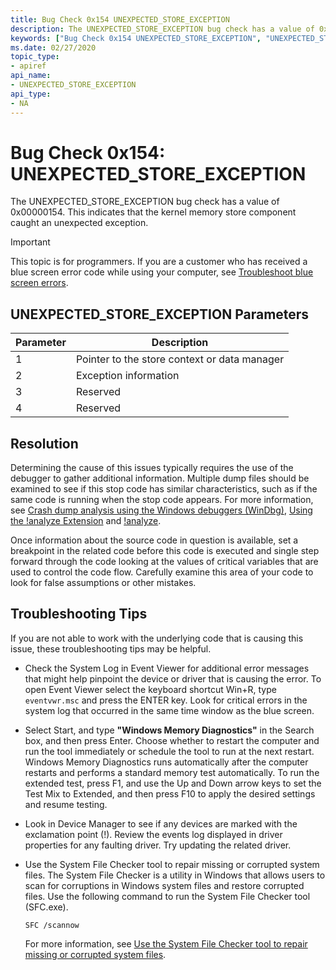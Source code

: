```yaml
---
title: Bug Check 0x154 UNEXPECTED_STORE_EXCEPTION
description: The UNEXPECTED_STORE_EXCEPTION bug check has a value of 0x00000154. This indicates that the kernel memory store component caught an unexpected exception.
keywords: ["Bug Check 0x154 UNEXPECTED_STORE_EXCEPTION", "UNEXPECTED_STORE_EXCEPTION"]
ms.date: 02/27/2020
topic_type:
- apiref
api_name:
- UNEXPECTED_STORE_EXCEPTION
api_type:
- NA
---
```


# Bug Check 0x154: UNEXPECTED\_STORE\_EXCEPTION

The UNEXPECTED\_STORE\_EXCEPTION bug check has a value of 0x00000154. This indicates that the kernel memory store component caught an unexpected exception.

> [!IMPORTANT]
> This topic is for programmers. If you are a customer who has received a blue screen error code while using your computer, see [Troubleshoot blue screen errors](https://www.windows.com/stopcode).

## UNEXPECTED\_STORE\_EXCEPTION Parameters

| Parameter | Description                                  |
|-----------|----------------------------------------------|
| 1         | Pointer to the store context or data manager |
| 2         | Exception information                        |
| 3         | Reserved                                     |
| 4         | Reserved                                     |

## Resolution

Determining the cause of this issues typically requires the use of the debugger to gather additional information. Multiple dump files should be examined to see if this stop code has similar characteristics, such as if the same code is running when the stop code appears. For more information, see [Crash dump analysis using the Windows debuggers (WinDbg)](crash-dump-files.md), [Using the !analyze Extension](using-the--analyze-extension.md) and [!analyze](-analyze.md).

Once information about the source code in question is available,  set a breakpoint in the related code before this code is executed and single step forward through the code looking at the values of critical variables that are used to control the code flow.  Carefully examine this area of your code to look for false assumptions or other mistakes.

## Troubleshooting Tips

If you are not able to work with the underlying code that is causing this issue, these troubleshooting tips may be helpful.

- Check the System Log in Event Viewer for additional error messages that might help pinpoint the device or driver that is causing the error. To open Event Viewer select the keyboard shortcut Win+R, type `eventvwr.msc` and press the ENTER key. Look for critical errors in the system log that occurred in the same time window as the blue screen.

- Select Start, and type **"Windows Memory Diagnostics"** in the Search box, and then press Enter. Choose whether to restart the computer and run the tool immediately or schedule the tool to run at the next restart. Windows Memory Diagnostics runs automatically after the computer restarts and performs a standard memory test automatically. To run the extended test, press F1, and use the Up and Down arrow keys to set the Test Mix to Extended, and then press F10 to apply the desired settings and resume testing.

- Look in Device Manager to see if any devices are marked with the exclamation point (!). Review the events log displayed in driver properties for any faulting driver. Try updating the related driver.

- Use the System File Checker tool to repair missing or corrupted system files. The System File Checker is a utility in Windows that allows users to scan for corruptions in Windows system files and restore corrupted files. Use the following command to run the System File Checker tool (SFC.exe).

  `SFC /scannow`

   For more information, see [Use the System File Checker tool to repair missing or corrupted system files](https://support.microsoft.com/help/929833/use-the-system-file-checker-tool-to-repair-missing-or-corrupted-system).

